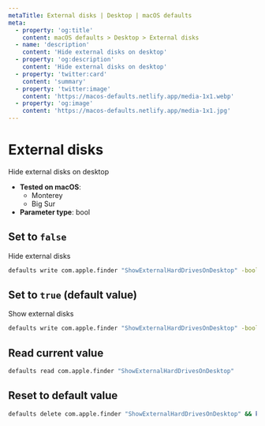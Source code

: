 ```yaml
---
metaTitle: External disks | Desktop | macOS defaults
meta:
  - property: 'og:title'
    content: macOS defaults > Desktop > External disks
  - name: 'description'
    content: 'Hide external disks on desktop'
  - property: 'og:description'
    content: 'Hide external disks on desktop'
  - property: 'twitter:card'
    content: 'summary'
  - property: 'twitter:image'
    content: 'https://macos-defaults.netlify.app/media-1x1.webp'
  - property: 'og:image'
    content: 'https://macos-defaults.netlify.app/media-1x1.jpg'
---
```


# External disks

Hide external disks on desktop

<!-- break lists -->

- **Tested on macOS**:
  - Monterey
  - Big Sur
- **Parameter type**: bool

## Set to `false`

Hide external disks

```bash
defaults write com.apple.finder "ShowExternalHardDrivesOnDesktop" -bool "false" && killall Finder
```

## Set to `true` (default value)

Show external disks

```bash
defaults write com.apple.finder "ShowExternalHardDrivesOnDesktop" -bool "true" && killall Finder
```

## Read current value

```bash
defaults read com.apple.finder "ShowExternalHardDrivesOnDesktop"
```

## Reset to default value

```bash
defaults delete com.apple.finder "ShowExternalHardDrivesOnDesktop" && killall Finder
```
